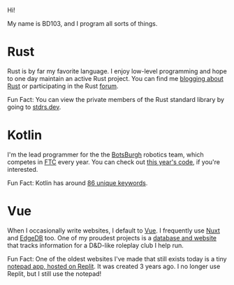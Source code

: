 Hi!

My name is BD103, and I program all sorts of things.

# Rust

Rust is by far my favorite language. I enjoy low-level programming and hope to one day maintain an active Rust project. You can find me [blogging about Rust](https://bd103.github.io) or participating in the Rust [forum](https://users.rust-lang.org/u/bd103/).

Fun Fact: You can view the private members of the Rust standard library by going to [stdrs.dev](https://stdrs.dev/).

# Kotlin

I'm the lead programmer for the the [BotsBurgh](https://github.com/BotsBurgh/) robotics team, which competes in [FTC](https://www.firstinspires.org/robotics/ftc) every year. You can check out [this year's code](https://github.com/BotsBurgh/BOTSBURGH-FTC-2023-24), if you're interested.

Fun Fact: Kotlin has around [86 unique keywords](https://kotlinlang.org/docs/keyword-reference.html).

# Vue

When I occasionally write websites, I default to [Vue](https://vuejs.org/). I frequently use [Nuxt](https://nuxt.com/) and [EdgeDB](https://www.edgedb.com/) too. One of my proudest projects is a [database and website](https://github.com/Phoenix-Wing/Reservoir) that tracks information for a D&D-like roleplay club I help run.

Fun Fact: One of the oldest websites I've made that still exists today is a tiny [notepad app, hosted on Replit](https://replit.com/@BD103/Notepad). It was created 3 years ago. I no longer use Replit, but I still use the notepad!
